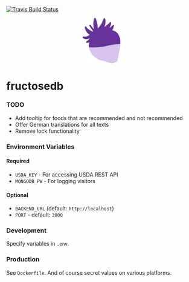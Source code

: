 [![Travis Build Status](https://travis-ci.org/s-h-a-d-o-w/fructosedb.svg?branch=master)](https://travis-ci.org/s-h-a-d-o-w/fructosedb)

<p align="center"><img src="./assets/icon.png" width="100px" /></p>

# fructosedb

### TODO

- Add tooltip for foods that are recommended and not recommended
- Offer German translations for all texts
- Remove lock functionality

### Environment Variables

#### Required

- `USDA_KEY` - For accessing USDA REST API
- `MONGODB_PW` - For logging visitors

#### Optional

- `BACKEND_URL` (default: `http://localhost`)
- `PORT` - default: `3000`

### Development

Specify variables in `.env`.

### Production

See `Dockerfile`. And of course secret values on various platforms.

